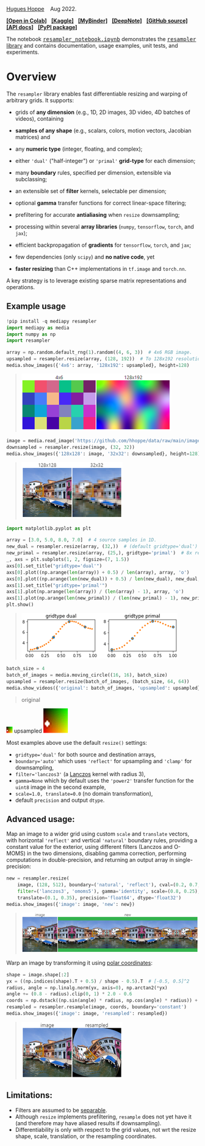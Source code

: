 [Hugues Hoppe](https://hhoppe.com/)
&nbsp;&nbsp; Aug 2022.

[**[Open in Colab]**](https://colab.research.google.com/github/hhoppe/resampler/blob/main/resampler_notebook.ipynb)
&nbsp;
[**[Kaggle]**](https://www.kaggle.com/notebooks/welcome?src=https://github.com/hhoppe/resampler/blob/main/resampler_notebook.ipynb)
&nbsp;
[**[MyBinder]**](https://mybinder.org/v2/gh/hhoppe/resampler/main?filepath=resampler_notebook.ipynb)
&nbsp;
[**[DeepNote]**](https://deepnote.com/launch?url=https%3A%2F%2Fgithub.com%2Fhhoppe%2Fresampler%2Fblob%2Fmain%2Fresampler_notebook.ipynb)
&nbsp;
[**[GitHub source]**](https://github.com/hhoppe/resampler)
&nbsp;
[**[API docs]**](https://hhoppe.github.io/resampler/)
&nbsp;
[**[PyPI package]**](https://pypi.org/project/resampler/)

The notebook
[<samp>resampler_notebook.ipynb</samp>](https://colab.research.google.com/github/hhoppe/resampler/blob/main/resampler_notebook.ipynb)
demonstrates the 
[<samp>resampler</samp> library](https://pypi.org/project/resampler/)
and contains documentation, usage examples, unit tests, and experiments.

# Overview

The `resampler` library enables fast differentiable resizing and warping of arbitrary grids.
It supports:

- grids of **any dimension** (e.g., 1D, 2D images, 3D video, 4D batches of videos), containing

- **samples of any shape** (e.g., scalars, colors, motion vectors, Jacobian matrices) and

- any **numeric type** (integer, floating, and complex);

- either `'dual'` ("half-integer") or `'primal'` **grid-type** for each dimension;

- many **boundary** rules, specified per dimension, extensible via subclassing;

- an extensible set of **filter** kernels, selectable per dimension;

- optional **gamma** transfer functions for correct linear-space filtering;

- prefiltering for accurate **antialiasing** when `resize` downsampling;

- processing within several **array libraries**
  (`numpy`, `tensorflow`, `torch`, and `jax`);

- efficient backpropagation of **gradients**
  for `tensorflow`, `torch`, and `jax`;

- few dependencies (only `scipy`) and **no native code**, yet

- **faster resizing** than C++ implementations
  in `tf.image` and `torch.nn`.

A key strategy is to leverage existing sparse matrix representations and operations.

## Example usage

```python
!pip install -q mediapy resampler
import mediapy as media
import numpy as np
import resampler
```

```python
array = np.random.default_rng(1).random((4, 6, 3))  # 4x6 RGB image.
upsampled = resampler.resize(array, (128, 192))  # To 128x192 resolution.
media.show_images({'4x6': array, '128x192': upsampled}, height=128)
```
> <img src="https://github.com/hhoppe/resampler/raw/main/media/example_array_upsampled.png"/>

```python
image = media.read_image('https://github.com/hhoppe/data/raw/main/image.png')
downsampled = resampler.resize(image, (32, 32))
media.show_images({'128x128': image, '32x32': downsampled}, height=128)
```
> <img src="https://github.com/hhoppe/resampler/raw/main/media/example_array_downsampled.png"/>

```python
import matplotlib.pyplot as plt
```

```python
array = [3.0, 5.0, 8.0, 7.0]  # 4 source samples in 1D.
new_dual = resampler.resize(array, (32,))  # (default gridtype='dual') 8x resolution.
new_primal = resampler.resize(array, (25,), gridtype='primal')  # 8x resolution.
_, axs = plt.subplots(1, 2, figsize=(7, 1.5))
axs[0].set_title("gridtype='dual'")
axs[0].plot((np.arange(len(array)) + 0.5) / len(array), array, 'o')
axs[0].plot((np.arange(len(new_dual)) + 0.5) / len(new_dual), new_dual, '.')
axs[1].set_title("gridtype='primal'")
axs[1].plot(np.arange(len(array)) / (len(array) - 1), array, 'o')
axs[1].plot(np.arange(len(new_primal)) / (len(new_primal) - 1), new_primal, '.')
plt.show()
```
> <img src="https://github.com/hhoppe/resampler/raw/main/media/examples_1d_upsampling.png"/>

```python
batch_size = 4
batch_of_images = media.moving_circle((16, 16), batch_size)
upsampled = resampler.resize(batch_of_images, (batch_size, 64, 64))
media.show_videos({'original': batch_of_images, 'upsampled': upsampled}, fps=1)
```
> original
  <img src="https://github.com/hhoppe/resampler/raw/main/media/batch_original.gif"/>
  upsampled
  <img src="https://github.com/hhoppe/resampler/raw/main/media/batch_upsampled.gif"/>

Most examples above use the default
`resize()` settings:
- `gridtype='dual'` for both source and destination arrays,
- `boundary='auto'`
  which uses `'reflect'` for upsampling and `'clamp'` for downsampling,
- `filter='lanczos3'`
  (a [Lanczos](https://en.wikipedia.org/wiki/Lanczos_resampling) kernel with radius 3),
- `gamma=None` which by default uses the `'power2'`
  transfer function for the `uint8` image in the second example,
- `scale=1.0, translate=0.0` (no domain transformation),
- default `precision` and output `dtype`.


## Advanced usage:

Map an image to a wider grid using custom `scale` and `translate` vectors,
with horizontal `'reflect'` and vertical `'natural'` boundary rules,
providing a constant value for the exterior,
using different filters (Lanczos and O-MOMS) in the two dimensions,
disabling gamma correction, performing computations in double-precision,
and returning an output array in single-precision:

```python
new = resampler.resize(
    image, (128, 512), boundary=('natural', 'reflect'), cval=(0.2, 0.7, 0.3),
    filter=('lanczos3', 'omoms5'), gamma='identity', scale=(0.8, 0.25),
    translate=(0.1, 0.35), precision='float64', dtype='float32')
media.show_images({'image': image, 'new': new})
```
> <img src="https://github.com/hhoppe/resampler/raw/main/media/example_advanced_usage1.png"/>

Warp an image by transforming it using
[polar coordinates](https://en.wikipedia.org/wiki/Polar_coordinate_system):

```python
shape = image.shape[:2]
yx = ((np.indices(shape).T + 0.5) / shape - 0.5).T  # [-0.5, 0.5]^2
radius, angle = np.linalg.norm(yx, axis=0), np.arctan2(*yx)
angle += (0.8 - radius).clip(0, 1) * 2.0 - 0.6
coords = np.dstack((np.sin(angle) * radius, np.cos(angle) * radius)) + 0.5
resampled = resampler.resample(image, coords, boundary='constant')
media.show_images({'image': image, 'resampled': resampled})
```
> <img src="https://github.com/hhoppe/resampler/raw/main/media/example_warp.png"/>

## Limitations:

- Filters are assumed to be [separable](https://en.wikipedia.org/wiki/Separable_filter).
- Although `resize` implements prefiltering, `resample` does not yet have it (and therefore
  may have aliased results if downsampling).
- Differentiability is only with respect to the grid values,
  not wrt the resize shape, scale, translation, or the resampling coordinates.
